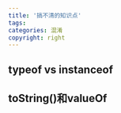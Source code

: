 ```yaml
---
title: '搞不清的知识点'
tags:
categories: 混淆
copyright: right
---
```


## typeof vs instanceof

## toString()和valueOf
